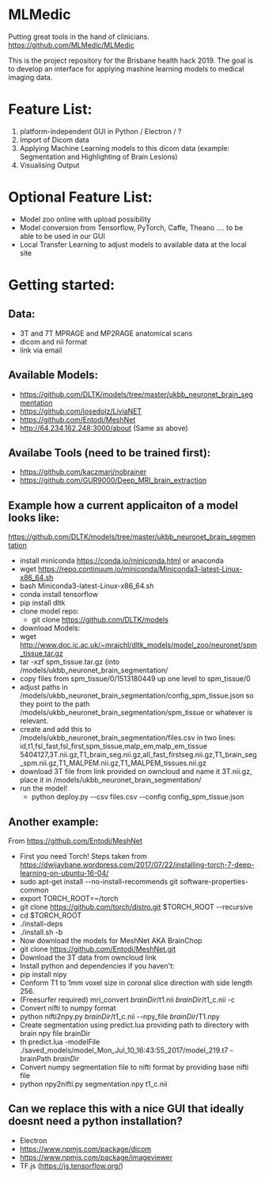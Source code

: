 # MLMedic
Putting great tools in the hand of clinicians.
https://github.com/MLMedic/MLMedic

This is the project repository for the Brisbane health hack 2019. The goal is to develop an interface for applying mashine learning models to medical imaging data.

# Feature List:
1) platform-independent GUI in Python / Electron / ?
2) Import of Dicom data
3) Applying Machine Learning models to this dicom data (example: Segmentation and Highlighting of Brain Lesions)
4) Visualising Output

# Optional Feature List:
- Model zoo online with upload possibility
- Model conversion from Tensorflow, PyTorch, Caffe, Theano .... to be able to be used in our GUI
- Local Transfer Learning to adjust models to available data at the local site


# Getting started:
## Data:
- 3T and 7T MPRAGE and MP2RAGE anatomical scans
- dicom and nii format
- link via email

## Available Models:
- https://github.com/DLTK/models/tree/master/ukbb_neuronet_brain_segmentation
- https://github.com/josedolz/LiviaNET
- https://github.com/Entodi/MeshNet 
- http://64.234.162.248:3000/about (Same as above)

## Availabe Tools (need to be trained first):
- https://github.com/kaczmarj/nobrainer
- https://github.com/GUR9000/Deep_MRI_brain_extraction

## Example how a current applicaiton of a model looks like:
https://github.com/DLTK/models/tree/master/ukbb_neuronet_brain_segmentation

- install miniconda https://conda.io/miniconda.html or anaconda
 - wget https://repo.continuum.io/miniconda/Miniconda3-latest-Linux-x86_64.sh
  - bash Miniconda3-latest-Linux-x86_64.sh
- conda install tensorflow
- pip install dltk
- clone model repo:
  - git clone https://github.com/DLTK/models
- download Models:
 - wget http://www.doc.ic.ac.uk/~mrajchl/dltk_models/model_zoo/neuronet/spm_tissue.tar.gz
 - tar -xzf spm_tissue.tar.gz (into /models/ukbb_neuronet_brain_segmentation/
 - copy files from spm_tissue/0/1513180449 up one level to spm_tissue/0
 - adjust paths in /models/ukbb_neuronet_brain_segmentation/config_spm_tissue.json so they point to the path /models/ukbb_neuronet_brain_segmentation/spm_tissue or whatever  is relevant.
 - create and add this to /models/ukbb_neuronet_brain_segmentation/files.csv in two lines: id,t1,fsl_fast,fsl_first,spm_tissue,malp_em,malp_em_tissue
5404127,3T.nii.gz,T1_brain_seg.nii.gz,all_fast_firstseg.nii.gz,T1_brain_seg_spm.nii.gz,T1_MALPEM.nii.gz,T1_MALPEM_tissues.nii.gz  
  - download 3T file from link provided on owncloud and name it 3T.nii.gz, place it in /models/ukbb_neuronet_brain_segmentation/
- run the model!
  - python deploy.py --csv files.csv --config config_spm_tissue.json
## Another example:
 From https://github.com/Entodi/MeshNet
  - First you need Torch! 
 Steps taken from https://dwijaybane.wordpress.com/2017/07/22/installing-torch-7-deep-learning-on-ubuntu-16-04/
  - sudo apt-get install --no-install-recommends git software-properties-common
  - export TORCH_ROOT=~/torch
  - git clone https://github.com/torch/distro.git $TORCH_ROOT --recursive
  - cd $TORCH_ROOT
  - ./install-deps
  - ./install.sh -b
 - Now download the models for MeshNet AKA BrainChop
  - git clone https://github.com/Entodi/MeshNet.git
 - Download the 3T data from owncloud link
 - Install python and dependencies if you haven't:
  - pip install nipy
 - Conform T1 to 1mm voxel size in coronal slice direction with side length 256.
  - (Freesurfer required) mri_convert *brainDir*/t1.nii *brainDir*/t1_c.nii -c
 - Convert nifti to numpy format
  - python nifti2npy.py *brainDir*/t1_c.nii --npy_file *brainDir*/T1.npy
 - Create segmentation using predict.lua providing path to directory with brain npy file brainDir
  - th predict.lua -modelFile ./saved_models/model_Mon_Jul_10_16:43:55_2017/model_219.t7 -brainPath *brainDir*
 - Convert numpy segmentation file to nifti format by providing base nifti file
  - python npy2nifti.py segmentation.npy t1_c.nii
 
## Can we replace this with a nice GUI that ideally doesnt need a python installation?
- Electron
- https://www.npmjs.com/package/dicom
- https://www.npmjs.com/package/imageviewer
- TF.js (https://js.tensorflow.org/)
